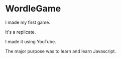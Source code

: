 # WordleGame
I made my first game. 

It's a replicate.

I made it using YouTube.

The major purpose was to learn and learn Javascript.
